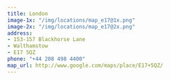 ```yaml
---
title: London
image-1x: "/img/locations/map_e17@1x.png"
image-2x: "/img/locations/map_e17@2x.png"
address:
- 153-157 Blackhorse Lane
- Walthamstow
- E17 5QZ
phone: "+44 208 498 4400"
map_url: http://www.google.com/maps/place/E17+5QZ/
---
```


